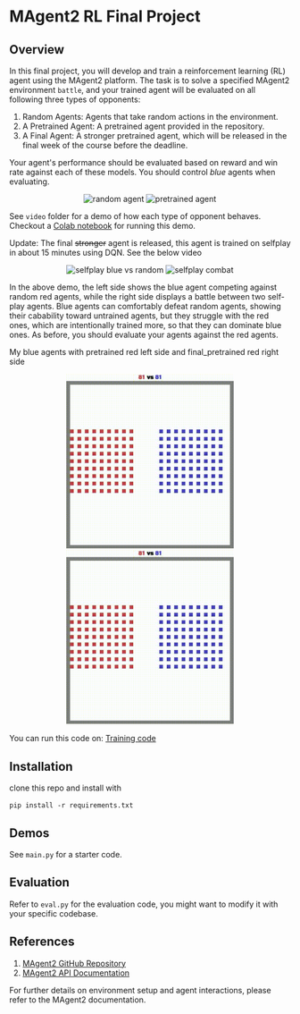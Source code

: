 # MAgent2 RL Final Project
## Overview
In this final project, you will develop and train a reinforcement learning (RL) agent using the MAgent2 platform. The task is to solve a specified MAgent2 environment `battle`, and your trained agent will be evaluated on all following three types of opponents:

1. Random Agents: Agents that take random actions in the environment.
2. A Pretrained Agent: A pretrained agent provided in the repository.
3. A Final Agent: A stronger pretrained agent, which will be released in the final week of the course before the deadline.

Your agent's performance should be evaluated based on reward and win rate against each of these models. You should control *blue* agents when evaluating.


<p align="center">
  <img src="assets/random.gif" width="300" alt="random agent" />
  <img src="assets/pretrained.gif" width="300" alt="pretrained agent" />
</p>

See `video` folder for a demo of how each type of opponent behaves.
Checkout a [Colab notebook](https://colab.research.google.com/drive/1qmx_NCmzPlc-atWqexn2WueqMKB_ZTxc?usp=sharing) for running this demo.

Update: The final ~~stronger~~ agent is released, this agent is trained on selfplay in about 15 minutes using DQN. See the below video

<p align="center">
<img src="assets/blueselfplay.gif" width="300" alt="selfplay blue vs random" />
  <img src="assets/redselfplay.gif" width="300" alt="selfplay combat" />
</p>
In the above demo, the left side shows the blue agent competing against random red agents, while the right side displays a battle between two self-play agents. Blue agents can comfortably defeat random agents, showing their cabability toward untrained agents, but they struggle with the red ones, which are intentionally trained more, so that they can dominate blue ones. As before, you should evaluate your agents against the red agents.

My blue agents with pretrained red left side and final_pretrained red right side

<p align="center">
<img src="assets/blue_pretrained.gif" width="300" alt="selfplay blue vs random" />
  <img src="assets/blue_final_pretrained.gif" width="300" alt="selfplay combat" />
</p>

You can run this code on: [Training code](final_RL.ipynb)
## Installation
clone this repo and install with
```
pip install -r requirements.txt
```

## Demos
See `main.py` for a starter code.

## Evaluation
Refer to `eval.py` for the evaluation code, you might want to modify it with your specific codebase.

## References

1. [MAgent2 GitHub Repository](https://github.com/Farama-Foundation/MAgent2)
2. [MAgent2 API Documentation](https://magent2.farama.org/introduction/basic_usage/)

For further details on environment setup and agent interactions, please refer to the MAgent2 documentation.
